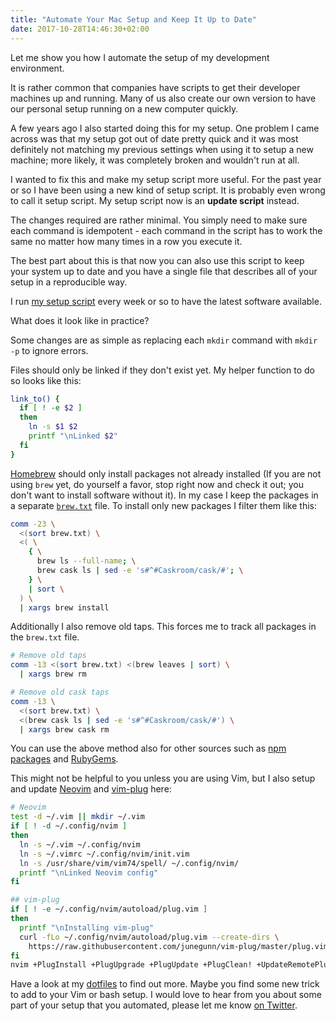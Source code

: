 ```yaml
---
title: "Automate Your Mac Setup and Keep It Up to Date"
date: 2017-10-28T14:46:30+02:00
---
```


Let me show you how I automate the setup of my development environment.

It is rather common that companies have scripts to get their developer machines up and running. Many of us also create our own version to have our personal setup running on a new computer quickly.

A few years ago I also started doing this for my setup. One problem I came across was that my setup got out of date pretty quick and it was most definitely not matching my previous settings when using it to setup a new machine; more likely, it was completely broken and wouldn't run at all.

I wanted to fix this and make my setup script more useful. For the past year or so I have been using a new kind of setup script. It is probably even wrong to call it setup script. My setup script now is an **update script** instead.

The changes required are rather minimal. You simply need to make sure each command is idempotent - each command in the script has to work the same no matter how many times in a row you execute it.

The best part about this is that now you can also use this script to keep your system up to date and you have a single file that describes all of your setup in a reproducible way.

I run [my setup script](https://github.com/jorinvo/dotfiles/blob/master/setup-mac) every week or so to have the latest software available.

What does it look like in practice?

Some changes are as simple as replacing each `mkdir` command with `mkdir -p` to ignore errors.

Files should only be linked if they don't exist yet. My helper function to do so looks like this:

```sh
link_to() {
  if [ ! -e $2 ]
  then
    ln -s $1 $2
    printf "\nLinked $2"
  fi
}
```

[Homebrew](https://brew.sh/) should only install packages not already installed (If you are not using `brew` yet, do yourself a favor, stop right now and check it out; you don't want to install software without it). In my case I keep the packages in a separate [`brew.txt`](https://github.com/jorinvo/dotfiles/blob/master/brew.txt) file. To install only new packages I filter them like this:

```sh
comm -23 \
  <(sort brew.txt) \
  <( \
    { \
      brew ls --full-name; \
      brew cask ls | sed -e 's#^#Caskroom/cask/#'; \
    } \
    | sort \
  ) \
  | xargs brew install
```

Additionally I also remove old taps. This forces me to track all packages in the `brew.txt` file.

```sh
# Remove old taps
comm -13 <(sort brew.txt) <(brew leaves | sort) \
  | xargs brew rm

# Remove old cask taps
comm -13 \
  <(sort brew.txt) \
  <(brew cask ls | sed -e 's#^#Caskroom/cask/#') \
  | xargs brew cask rm
```

You can use the above method also for other sources such as [npm packages](https://www.npmjs.com/) and [RubyGems](https://rubygems.org/).

This might not be helpful to you unless you are using Vim, but I also setup and update [Neovim](https://neovim.io/) and [vim-plug](https://github.com/junegunn/vim-plug) here:

```sh
# Neovim
test -d ~/.vim || mkdir ~/.vim
if [ ! -d ~/.config/nvim ]
then
  ln -s ~/.vim ~/.config/nvim
  ln -s ~/.vimrc ~/.config/nvim/init.vim
  ln -s /usr/share/vim/vim74/spell/ ~/.config/nvim/
  printf "\nLinked Neovim config"
fi

## vim-plug
if [ ! -e ~/.config/nvim/autoload/plug.vim ]
then
  printf "\nInstalling vim-plug"
  curl -fLo ~/.config/nvim/autoload/plug.vim --create-dirs \
    https://raw.githubusercontent.com/junegunn/vim-plug/master/plug.vim
fi
nvim +PlugInstall +PlugUpgrade +PlugUpdate +PlugClean! +UpdateRemotePlugins +qall
```

Have a look at my [dotfiles](https://github.com/jorinvo/dotfiles) to find out more. Maybe you find some new trick to add to your Vim or bash setup.
I would love to hear from you about some part of your setup that you automated, please  let me know [on Twitter](https://twitter.com/jorinvo).
